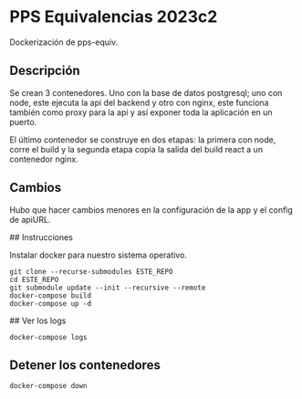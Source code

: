 # PPS Equivalencias 2023c2

Dockerización de pps-equiv.

## Descripción

Se crean 3 contenedores. Uno con la base de datos postgresql; uno con node, este ejecuta la api del backend y otro con nginx, este funciona también como proxy para la api y así exponer toda la aplicación en un puerto.

El último contenedor se construye en dos etapas: la primera con node, corre el build y la segunda etapa copia la salida del build react a un contenedor nginx.

## Cambios

Hubo que hacer cambios menores en la configuración de la app y el config de apiURL.

## Instrucciones

Instalar docker para nuestro sistema operativo.

```
git clone --recurse-submodules ESTE_REPO
cd ESTE_REPO
git submodule update --init --recursive --remote
docker-compose build
docker-compose up -d
```

## Ver los logs

```
docker-compose logs
```

## Detener los contenedores

```
docker-compose down
```

